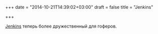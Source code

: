 +++
date = "2014-10-21T14:39:02+03:00"
draft = false
title = "Jenkins"

+++

<p><a href="http://www.asciiarmor.com/post/99010893761/jenkins-now-with-more-gopher">Jenkins</a>&nbsp;теперь более дружественный для гоферов.</p>


